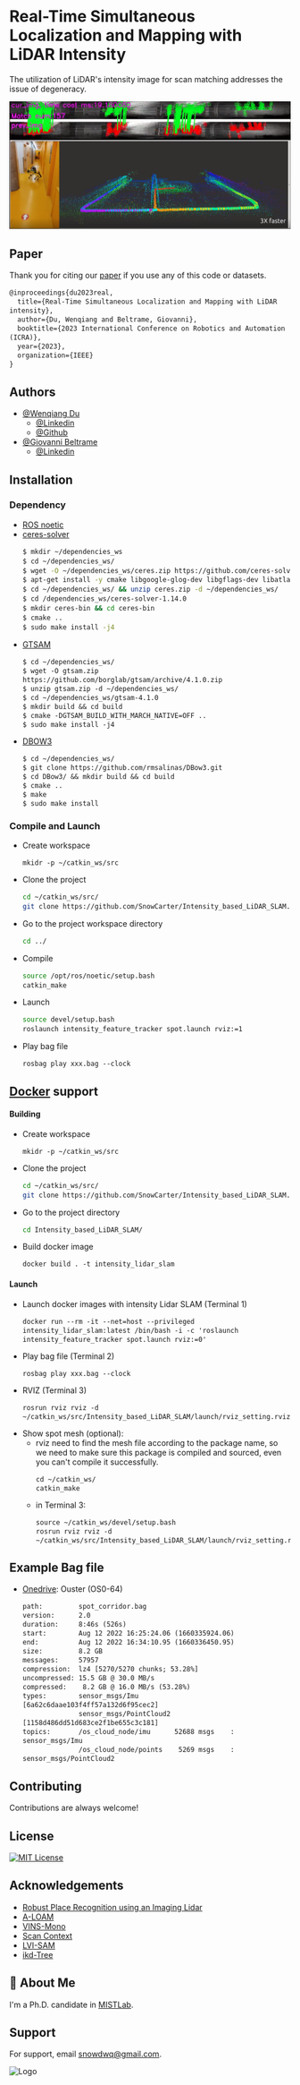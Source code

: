 
# Real-Time Simultaneous Localization and Mapping with LiDAR Intensity

The utilization of LiDAR's intensity image for scan matching addresses the issue of degeneracy.

[![IMAGE ALT TEXT HERE](./config/spot.png)](https://youtu.be/B_JX0q5Cdeg)



## Paper
Thank you for citing our [paper](https://arxiv.org/abs/2301.09257) if you use any of this code or datasets.
```
@inproceedings{du2023real,
  title={Real-Time Simultaneous Localization and Mapping with LiDAR intensity},
  author={Du, Wenqiang and Beltrame, Giovanni},
  booktitle={2023 International Conference on Robotics and Automation (ICRA)},
  year={2023},
  organization={IEEE}
}
```
## Authors

- [@Wenqiang Du](http://wenqiangdu.me/)
    - [@Linkedin](https://www.linkedin.com/in/wenqiangdu/)
    - [@Github](https://github.com/SnowCarter)
- [@Giovanni Beltrame](https://mistlab.ca/people/beltrame/)
    - [@Linkedin](https://www.linkedin.com/in/gbeltrame/)


## Installation
### Dependency

* [ROS noetic](http://wiki.ros.org/noetic/Installation/Ubuntu)
* [ceres-solver](https://github.com/ceres-solver/ceres-solver)
    ```bash
    $ mkdir ~/dependencies_ws
    $ cd ~/dependencies_ws/ 
    $ wget -O ~/dependencies_ws/ceres.zip https://github.com/ceres-solver/ceres-solver/archive/1.14.0.zip 
    $ apt-get install -y cmake libgoogle-glog-dev libgflags-dev libatlas-base-dev libeigen3-dev unzip libsuitesparse-dev 
    $ cd ~/dependencies_ws/ && unzip ceres.zip -d ~/dependencies_ws/ 
    $ cd /dependencies_ws/ceres-solver-1.14.0 
    $ mkdir ceres-bin && cd ceres-bin 
    $ cmake ..    
    $ sudo make install -j4
    ```
* [GTSAM](https://github.com/borglab/gtsam)
    ```
    $ cd ~/dependencies_ws/
    $ wget -O gtsam.zip https://github.com/borglab/gtsam/archive/4.1.0.zip
    $ unzip gtsam.zip -d ~/dependencies_ws/
    $ cd ~/dependencies_ws/gtsam-4.1.0
    $ mkdir build && cd build
    $ cmake -DGTSAM_BUILD_WITH_MARCH_NATIVE=OFF ..
    $ sudo make install -j4
    ```
* [DBOW3](https://github.com/rmsalinas/DBow3)
    ```
    $ cd ~/dependencies_ws/
    $ git clone https://github.com/rmsalinas/DBow3.git
    $ cd DBow3/ && mkdir build && cd build
    $ cmake ..
    $ make 
    $ sudo make install
    ```
### Compile and Launch
- Create workspace
    ```
    mkidr -p ~/catkin_ws/src
    ```

- Clone the project

    ```bash
    cd ~/catkin_ws/src/
    git clone https://github.com/SnowCarter/Intensity_based_LiDAR_SLAM.git
    ```

- Go to the project workspace directory

    ```bash
    cd ../
    ```

- Compile
    ```bash
    source /opt/ros/noetic/setup.bash
    catkin_make
    ```

- Launch

    ```bash
    source devel/setup.bash 
    roslaunch intensity_feature_tracker spot.launch rviz:=1
    ```
- Play bag file
    ```
    rosbag play xxx.bag --clock
    ```

## [Docker](https://www.docker.com/) support
#### Building
- Create workspace

    ```
    mkidr -p ~/catkin_ws/src
    ```

- Clone the project

    ```bash
    cd ~/catkin_ws/src/
    git clone https://github.com/SnowCarter/Intensity_based_LiDAR_SLAM.git
    ```

- Go to the project directory

    ```bash
    cd Intensity_based_LiDAR_SLAM/
    ```
- Build docker image
    ```
    docker build . -t intensity_lidar_slam
    ```

#### Launch
- Launch docker images with intensity Lidar SLAM (Terminal 1)
    ```
    docker run --rm -it --net=host --privileged intensity_lidar_slam:latest /bin/bash -i -c 'roslaunch intensity_feature_tracker spot.launch rviz:=0'
    ```
- Play bag file (Terminal 2)
    ```
    rosbag play xxx.bag --clock
    ```
- RVIZ (Terminal 3)
    ```
    rosrun rviz rviz -d ~/catkin_ws/src/Intensity_based_LiDAR_SLAM/launch/rviz_setting.rviz
    ```
- Show spot mesh (optional): 
    - rviz need to find the mesh file according to the package name, so we need to make sure this package is compiled and sourced, even you can't compile it successfully. 
        ```
        cd ~/catkin_ws/
        catkin_make
        ``` 
    - in Terminal 3:
        ```
        source ~/catkin_ws/devel/setup.bash
        rosrun rviz rviz -d ~/catkin_ws/src/Intensity_based_LiDAR_SLAM/launch/rviz_setting.rviz
        ```

## Example Bag file
* [Onedrive](https://polymtlca0-my.sharepoint.com/:u:/g/personal/wenqiang_du_polymtl_ca/EUn0TO3TMLdFvBvRiVFroIUBLXWWzqdy9wXMKtIVT6MCzw?e=MedxZ2): Ouster (OS0-64)
    ```
    path:         spot_corridor.bag
    version:      2.0
    duration:     8:46s (526s)
    start:        Aug 12 2022 16:25:24.06 (1660335924.06)
    end:          Aug 12 2022 16:34:10.95 (1660336450.95)
    size:         8.2 GB
    messages:     57957
    compression:  lz4 [5270/5270 chunks; 53.28%]
    uncompressed: 15.5 GB @ 30.0 MB/s
    compressed:    8.2 GB @ 16.0 MB/s (53.28%)
    types:        sensor_msgs/Imu         [6a62c6daae103f4ff57a132d6f95cec2]
                  sensor_msgs/PointCloud2 [1158d486dd51d683ce2f1be655c3c181]
    topics:       /os_cloud_node/imu      52688 msgs    : sensor_msgs/Imu        
                  /os_cloud_node/points    5269 msgs    : sensor_msgs/PointCloud2
    ```

## Contributing

Contributions are always welcome!

## License 
[![MIT License](https://img.shields.io/badge/License-MIT-green.svg)](https://choosealicense.com/licenses/mit/)


## Acknowledgements
- [Robust Place Recognition using an Imaging Lidar](https://github.com/TixiaoShan/imaging_lidar_place_recognition)
- [A-LOAM](https://github.com/HKUST-Aerial-Robotics/A-LOAM)
- [VINS-Mono](https://github.com/HKUST-Aerial-Robotics/VINS-Mono)
- [Scan Context](https://github.com/irapkaist/scancontext)
- [LVI-SAM](https://github.com/TixiaoShan/LVI-SAM)
- [ikd-Tree](https://github.com/hku-mars/ikd-Tree)
## 🚀 About Me
I'm a Ph.D. candidate in [MISTLab](https://mistlab.ca/). 


## Support

For support, email snowdwq@gmail.com.

![Logo](https://mistlab.ca/images/mistlogo.png)
